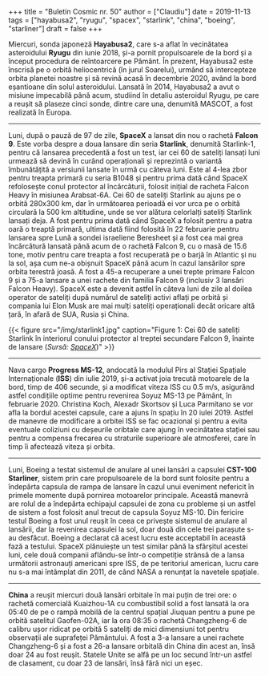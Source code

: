 +++
title = "Buletin Cosmic nr. 50"
author = ["Claudiu"]
date = 2019-11-13
tags = ["hayabusa2", "ryugu", "spacex", "starlink", "china", "boeing", "starliner"]
draft = false
+++

Miercuri, sonda japoneză **Hayabusa2**, care s-a aflat în vecinătatea asteroidului **Ryugu** din iunie 2018, și-a pornit propulsoarele de la bord și a început procedura de reîntoarcere pe Pământ. În prezent, Hayabusa2 este înscrisă pe o orbită heliocentrică (în jurul Soarelui), urmând să intercepteze orbita planetei noastre și să revină acasă în decembrie 2020, având la bord eșantioane din solul asteroidului. Lansată în 2014, Hayabusa2 a avut o misiune impecabilă până acum, studiind în detaliu asteroidul Ryugu, pe care a reușit să plaseze cinci sonde, dintre care una, denumită MASCOT, a fost realizată în Europa.

---

Luni, după o pauză de 97 de zile, **SpaceX** a lansat din nou o rachetă **Falcon 9**. Este vorba despre a doua lansare din seria **Starlink**, denumită Starlink-1, pentru că lansarea precedentă a fost un test, iar cei 60 de sateliți lansați luni urmează să devină în curând operaționali și reprezintă o variantă îmbunătățită a versiunii lansate în urmă cu câteva luni. Este al 4-lea zbor pentru treapta primară cu seria B1048 și pentru prima dată când SpaceX refolosește conul protector al încărcăturii, folosit inițial de racheta Falcon Heavy în misiunea Arabsat-6A. Cei 60 de sateliți Starlink au ajuns pe o orbită 280x300 km, dar în următoarea perioadă ei vor urca pe o orbită circulară la 500 km altitudine, unde se vor alătura celorlalți sateliți Starlink lansați deja. A fost pentru prima dată când SpaceX a folosit pentru a patra oară o treaptă primară, ultima dată fiind folosită în 22 februarie pentru lansarea spre Lună a sondei israeliene Beresheet și a fost cea mai grea încărcătură lansată până acum de o rachetă Falcon 9, cu o masă de 15.6 tone, motiv pentru care treapta a fost recuperată pe o barjă în Atlantic și nu la sol, așa cum ne-a obișnuit SpaceX până acum în cazul lansărilor spre orbita terestră joasă. A fost a 45-a recuperare a unei trepte primare Falcon 9 și a 75-a lansare a unei rachete din familia Falcon 9 (inclusiv 3 lansări Falcon Heavy). SpaceX este a devenit astfel în câteva luni de zile al doilea operator de sateliți după numărul de sateliți activi aflați pe orbită și compania lui Elon Musk are mai mulți sateliți operaționali decât oricare altă țară, în afară de SUA, Rusia și China.

{{< figure src="/img/starlink1.jpg" caption="Figure 1: Cei 60 de sateliți Starlink în interiorul conului protector al treptei secundare Falcon 9, înainte de lansare (_Sursă: [SpaceX](https://twitter.com/SpaceX/status/1193687615528042496)_)" >}}

---

Nava cargo **Progress MS-12**, andocată la modulul Pirs al Stației Spațiale Internaționale (**ISS**) din iulie 2019, și-a activat joia trecută motoarele de la bord, timp de 406 secunde, și a modificat viteza ISS cu 0.5 m/s, asigurând astfel condițiile optime pentru revenirea Soyuz MS-13 pe Pământ, în februarie 2020. Christina Koch, Alexadr Skortsov și Luca Parmitano se vor afla la bordul acestei capsule, care a ajuns în spațiu în 20 iulei 2019. Astfel de manevre de modificare a orbitei ISS se fac ocazional și pentru a evita eventuale coliziuni cu deșeurile oribtale care ajung în vecinătatea stației sau pentru a compensa frecarea cu straturile superioare ale atmosferei, care în timp îi afectează viteza și orbita.

---

Luni, Boeing a testat sistemul de anulare al unei lansări a capsulei **CST-100 Starliner**, sistem prin care propulsoarele de la bord sunt folosite pentru a îndepărta capsula de rampa de lansare în cazul unui eveniment nefericit în primele momente după pornirea motoarelor principale. Această manevră are rolul de a îndepărta echipajul capsulei de zona cu probleme și un astfel de sistem a fost folosit anul trecut de capsula Soyuz MS-10. Din fericire testul Boeing a fost unul reușit în ceea ce privește sistemul de anulare al lansării, dar la revenirea capsulei la sol, doar două din cele trei parașute s-au desfăcut. Boeing a declarat că acest lucru este acceptabil în această fază a testului. SpaceX plănuiește un test similar până la sfârșitul acestei luni, cele două companii aflându-se într-o competiție strânsă de a lansa următorii astronauți americani spre ISS, de pe teritoriul american, lucru care nu s-a mai întâmplat din 2011, de când NASA a renunțat la navetele spațiale.

---

**China** a reușit miercuri două lansări orbitale în mai puțin de trei ore: o rachetă comercială Kuaizhou-1A cu combustibil solid a fost lansată la ora 05:40 de pe o rampă mobilă de la centrul spațial Jiuquan pentru a pune pe orbită satelitul Gaofen-02A, iar la ora 08:35 o rachetă Changzheng-6 de calibru ușor ridicat pe orbită 5 sateliți de mici dimensiuni tot pentru observații ale suprafeței Pământului. A fost a 3-a lansare a unei rachete Changzheng-6 și a fost a 26-a lansare orbitală din China din acest an, însă doar 24 au fost reușit. Statele Unite se alfă pe un loc secund într-un astfel de clasament, cu doar 23 de lansări, însă fără nici un eșec.